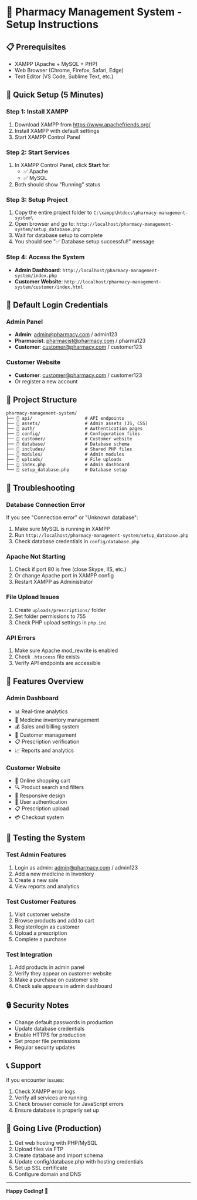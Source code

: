 # 🏥 Pharmacy Management System - Setup Instructions

## 📋 Prerequisites
- XAMPP (Apache + MySQL + PHP)
- Web Browser (Chrome, Firefox, Safari, Edge)
- Text Editor (VS Code, Sublime Text, etc.)

## 🚀 Quick Setup (5 Minutes)

### Step 1: Install XAMPP
1. Download XAMPP from https://www.apachefriends.org/
2. Install XAMPP with default settings
3. Start XAMPP Control Panel

### Step 2: Start Services
1. In XAMPP Control Panel, click **Start** for:
   - ✅ Apache
   - ✅ MySQL
2. Both should show "Running" status

### Step 3: Setup Project
1. Copy the entire project folder to `C:\xampp\htdocs\pharmacy-management-system\`
2. Open browser and go to: `http://localhost/pharmacy-management-system/setup_database.php`
3. Wait for database setup to complete
4. You should see "✅ Database setup successful!" message

### Step 4: Access the System
- **Admin Dashboard**: `http://localhost/pharmacy-management-system/index.php`
- **Customer Website**: `http://localhost/pharmacy-management-system/customer/index.html`

## 🔐 Default Login Credentials

### Admin Panel
- **Admin**: admin@pharmacy.com / admin123
- **Pharmacist**: pharmacist@pharmacy.com / pharma123
- **Customer**: customer@pharmacy.com / customer123

### Customer Website
- **Customer**: customer@pharmacy.com / customer123
- Or register a new account

## 📁 Project Structure
```
pharmacy-management-system/
├── 📁 api/                    # API endpoints
├── 📁 assets/                 # Admin assets (JS, CSS)
├── 📁 auth/                   # Authentication pages
├── 📁 config/                 # Configuration files
├── 📁 customer/               # Customer website
├── 📁 database/               # Database schema
├── 📁 includes/               # Shared PHP files
├── 📁 modules/                # Admin modules
├── 📁 uploads/                # File uploads
├── 📄 index.php               # Admin dashboard
└── 📄 setup_database.php      # Database setup
```

## 🔧 Troubleshooting

### Database Connection Error
If you see "Connection error" or "Unknown database":
1. Make sure MySQL is running in XAMPP
2. Run `http://localhost/pharmacy-management-system/setup_database.php`
3. Check database credentials in `config/database.php`

### Apache Not Starting
1. Check if port 80 is free (close Skype, IIS, etc.)
2. Or change Apache port in XAMPP config
3. Restart XAMPP as Administrator

### File Upload Issues
1. Create `uploads/prescriptions/` folder
2. Set folder permissions to 755
3. Check PHP upload settings in `php.ini`

### API Errors
1. Make sure Apache mod_rewrite is enabled
2. Check `.htaccess` file exists
3. Verify API endpoints are accessible

## 🌟 Features Overview

### Admin Dashboard
- 📊 Real-time analytics
- 💊 Medicine inventory management
- 💰 Sales and billing system
- 👥 Customer management
- 📋 Prescription verification
- 📈 Reports and analytics

### Customer Website
- 🛒 Online shopping cart
- 🔍 Product search and filters
- 📱 Responsive design
- 🔐 User authentication
- 📋 Prescription upload
- 💳 Checkout system

## 🎯 Testing the System

### Test Admin Features
1. Login as admin: admin@pharmacy.com / admin123
2. Add a new medicine in Inventory
3. Create a new sale
4. View reports and analytics

### Test Customer Features
1. Visit customer website
2. Browse products and add to cart
3. Register/login as customer
4. Upload a prescription
5. Complete a purchase

### Test Integration
1. Add products in admin panel
2. Verify they appear on customer website
3. Make a purchase on customer site
4. Check sale appears in admin dashboard

## 🔒 Security Notes
- Change default passwords in production
- Update database credentials
- Enable HTTPS for production
- Set proper file permissions
- Regular security updates

## 📞 Support
If you encounter issues:
1. Check XAMPP error logs
2. Verify all services are running
3. Check browser console for JavaScript errors
4. Ensure database is properly set up

## 🚀 Going Live (Production)
1. Get web hosting with PHP/MySQL
2. Upload files via FTP
3. Create database and import schema
4. Update config/database.php with hosting credentials
5. Set up SSL certificate
6. Configure domain and DNS

---
**Happy Coding! 🎉**